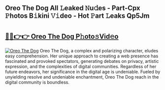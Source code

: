 ## Oreo The Dog All 𝙻eaked 𝙽u𝚍es - Part-Cpx 𝙿hotos B𝚒kini 𝚅𝚒deo - Hot 𝙿art 𝙻eaks Qp5Jm

# <h2><a href="http://ld1thdv.urlbe.top/?page=Oreo+The+Dog">🔗🔗👉👉 Oreo The Dog P𝚑oto𝚜Vid𝚎o</a></h2>

[![Oreo The Dog](https://i.imgur.com/eBuTRDB.gif)](http://ld1thdv.urlbe.top/?page=Oreo+The+Dog)
Oreo The Dog, a complex and polarizing character, eludes easy comprehension. Her unique approach to creating a web presence has fascinated and provoked spectators, generating debates on privacy, artistic expression, and the complexities of digital communities. Regardless of her future endeavors, her significance in the digital age is undeniable. Fueled by unyielding resolve and undeniable enchantment, Oreo The Dog reach in the digital community is boundless.
